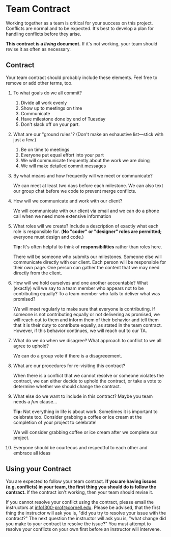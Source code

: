 # Team Contract

Working together as a team is critical for your success on this project. Conflicts are normal and to be expected. It's best to develop a plan for handling conflicts before they arise.

**This contract is a _living_ document.** If it's not working, your team should revise it as often as necessary.

## Contract

Your team contract should probably include these elements. Feel free to remove or add other terms, too.

1. To what goals do we all commit?

    1. Divide all work evenly
    2. Show up to meetings on time
    3. Communicate
    4. Have milestone done by end of Tuesday
    5. Don't slack off on your part.

2. What are our "ground rules"? (Don't make an exhaustive list—stick with just a few.)
   1. Be on time to meetings
   2. Everyone put equal effort into your part
   3. We will communicate frequently about the work we are doing
   4. We will make detailed commit messages

3. By what means and how frequently will we meet or communicate?

   We can meet at least two days before each milestone. We can also text our group chat before we code to prevent merge conflicts.

4. How will we communicate and work with our client?

   We will communicate with our client via email and we can do a phone call when we need more extensive information

5. What roles will we create? Include a description of exactly what each role is responsible for. (**No "coder" or "designer" roles are permitted;** everyone must design and code.)

    **Tip:** It's often helpful to think of **responsibilities** rather than roles here.

   There will be someone who submits our milestones.
   Someone else will communicate directly with our client.
   Each person will be responsible for their own page.
   One person can gather the content that we may need directly from the client.


6. How will we hold ourselves and one another accountable? What (exactly) will we say to a team member who appears not to be contributing equally? To a team member who fails to deliver what was promised?

    We will meet regularly to make sure that everyone is contributing. If someone is not contributing equally or not delivering as promised, we will reach out to them and inform them of their behavior and tell them that it is their duty to contribute equally, as stated in the team contract. However, if this behavior continues, we will reach out to our TA.


7. What do we do when we disagree? What approach to conflict to we all agree to uphold?

    We can do a group vote if there is a disagreeement.



8. What are our procedures for re-visiting this contract?

    When there is a conflict that we cannot resolve or someone violates the contract, we can either decide to uphold the contract, or take a vote to determine whether we should change the contract.

9. What else do we want to include in this contract? Maybe you team needs a _fun_ clause...

    **Tip:** Not everything in life is about work. Sometimes it is important to celebrate too. Consider grabbing a coffee or ice cream at the completion of your project to celebrate!

    We will consider grabbing coffee or ice cream after we complete our project.

10. Everyone should be courteous and respectful to each other and embrace all ideas

## Using your Contract

You are expected to follow your team contract. **If you are having issues (e.g. conflicts) in your team, the first thing you should do is follow the contract.** If the contract isn't working, then your team should revise it.

If you cannot resolve your conflict using the contract, please email the instructors at <info1300-prof@cornell.edu>. Please be advised, that the first thing the instructor will ask you is, "did you try to resolve your issue with the contract?" The next question the instructor will ask you is, "what change did you make to your contract to resolve the issue?" You must attempt to resolve your conflicts on your own first before an instructor will intervene.
